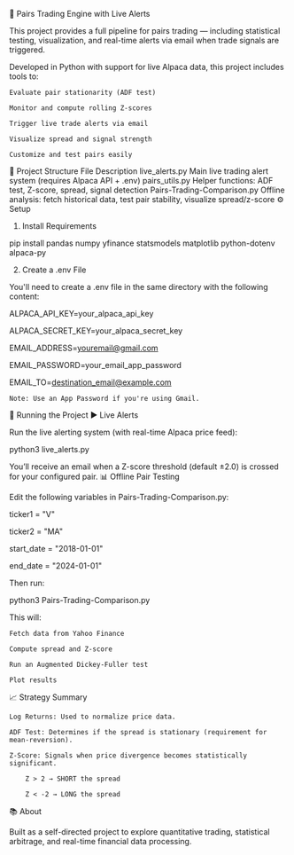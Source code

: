 🔁 Pairs Trading Engine with Live Alerts

This project provides a full pipeline for pairs trading — including statistical testing, visualization, and real-time alerts via email when trade signals are triggered.

Developed in Python with support for live Alpaca data, this project includes tools to:

    Evaluate pair stationarity (ADF test)

    Monitor and compute rolling Z-scores

    Trigger live trade alerts via email

    Visualize spread and signal strength

    Customize and test pairs easily

📁 Project Structure
File	Description
live_alerts.py	Main live trading alert system (requires Alpaca API + .env)
pairs_utils.py	Helper functions: ADF test, Z-score, spread, signal detection
Pairs-Trading-Comparison.py	Offline analysis: fetch historical data, test pair stability, visualize spread/z-score
⚙️ Setup
1. Install Requirements

pip install pandas numpy yfinance statsmodels matplotlib python-dotenv alpaca-py

2. Create a .env File

You'll need to create a .env file in the same directory with the following content:

ALPACA_API_KEY=your_alpaca_api_key

ALPACA_SECRET_KEY=your_alpaca_secret_key

EMAIL_ADDRESS=youremail@gmail.com

EMAIL_PASSWORD=your_email_app_password

EMAIL_TO=destination_email@example.com

    Note: Use an App Password if you're using Gmail.

🚀 Running the Project
▶ Live Alerts

Run the live alerting system (with real-time Alpaca price feed):

python3 live_alerts.py

You’ll receive an email when a Z-score threshold (default ±2.0) is crossed for your configured pair.
📊 Offline Pair Testing

Edit the following variables in Pairs-Trading-Comparison.py:

ticker1 = "V"

ticker2 = "MA"

start_date = "2018-01-01"

end_date = "2024-01-01"

Then run:

python3 Pairs-Trading-Comparison.py

This will:

    Fetch data from Yahoo Finance

    Compute spread and Z-score

    Run an Augmented Dickey-Fuller test

    Plot results

📈 Strategy Summary

    Log Returns: Used to normalize price data.

    ADF Test: Determines if the spread is stationary (requirement for mean-reversion).

    Z-Score: Signals when price divergence becomes statistically significant.

        Z > 2 → SHORT the spread

        Z < -2 → LONG the spread

📚 About

Built as a self-directed project to explore quantitative trading, statistical arbitrage, and real-time financial data processing.

